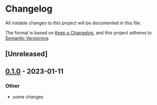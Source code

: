# Changelog
All notable changes to this project will be documented in this file.

The format is based on [Keep a Changelog](https://keepachangelog.com/en/1.0.0/),
and this project adheres to [Semantic Versioning](https://semver.org/spec/v2.0.0.html).

## [Unreleased]

## [0.1.0](https://github.com/MarcoIeni/rust-workspace-example/compare/marco-test-four-v0.1.0...marco-test-four-v0.1.0) - 2023-01-11

### Other
- some changes
